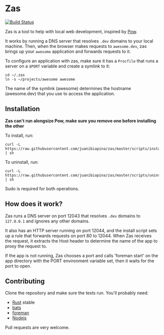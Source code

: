 # Zas

[![Build Status](https://travis-ci.org/juanibiapina/zas.svg?branch=master)](https://travis-ci.org/juanibiapina/zas)

Zas is a tool to help with local web development, inspired by [Pow](http://pow.cx).

It works by running a DNS server that resolves `.dev` domains to your local
machine. Then, when the browser makes requests to `awesome.dev`, zas brings up
your `awesome` application and forwards requests to it.

To configure an application with zas, make sure it has a `Procfile` that runs a
server on a `$PORT` variable and create a symlink to it:

```
cd ~/.zas
ln -s ~/projects/awesome awesome
```

The name of the symlink (awesome) determines the hostname (awesome.dev) that
you use to access the application.

## Installation

**Zas can't run alongsize Pow, make sure you remove one before installing the other**

To install, run:

```
curl -L https://raw.githubusercontent.com/juanibiapina/zas/master/scripts/install.sh | sh
```

To uninstall, run:

```
curl -L https://raw.githubusercontent.com/juanibiapina/zas/master/scripts/uninstall.sh | sh
```

Sudo is required for both operations.

## How does it work?

Zas runs a DNS server on port 12043 that resolves `.dev` domains to
`127.0.0.1` and ignores any other domains.

It also has an HTTP server running on port 12044, and the install script sets
up a rule that forwards requests on port 80 to 12044. When Zas receives the
request, it extracts the Host header to determine the name of the app to
proxy the request to.

If the app is not running, Zas chooses a port and calls 'foreman start' on the
app directory with the PORT environment variable set, then it waits for the
port to open.

## Contributing

Clone the repository and make sure the tests run. You'll probably need:

- [Rust](https://www.rust-lang.org) stable
- [bats](https://github.com/sstephenson/bats)
- [foreman](https://github.com/ddollar/foreman)
- [Nodejs](https://nodejs.org)

Pull requests are very welcome.
